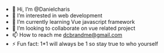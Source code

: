 - 👋 Hi, I’m @Danielcharis
- 👀 I’m interested in web development
- 🌱 I’m currently learning Vue javascript framework
- 💞️ I’m looking to collaborate on vue related project
- 📫 How to reach me dcbrandme@gmail.com
- ⚡ Fun fact: 1*1 will always be 1 so stay true to who yourself

<!---
Danielcharis/Danielcharis is a ✨ special ✨ repository because its `README.md` (this file) appears on your GitHub profile.
You can click the Preview link to take a look at your changes.
--->
